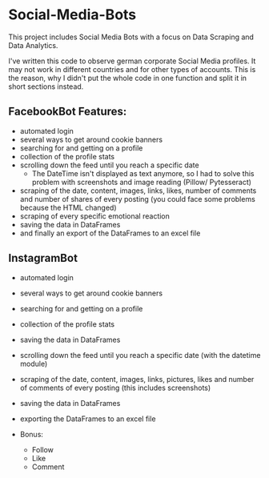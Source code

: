 # Social-Media-Bots
This project includes Social Media Bots with a focus on Data Scraping and Data Analytics.</br>

I've written this code to observe german corporate Social Media profiles. It may not work in different countries and for other types of accounts. This is the reason, why I didn't put the whole code in one function and split it in short sections instead.</br>

## FacebookBot Features:

- automated login
- several ways to get around cookie banners
- searching for and getting on a profile
- collection of the profile stats
- scrolling down the feed until you reach a specific date
  - The DateTime isn't displayed as text anymore, so I had to solve this problem with screenshots and image reading (Pillow/ Pytesseract)
- scraping of the date, content, images, links, likes, number of comments and number of shares of every posting (you could face some problems because the HTML changed)
- scraping of every specific emotional reaction
- saving the data in DataFrames 
- and finally an export of the DataFrames to an excel file 

## InstagramBot

- automated login
- several ways to get around cookie banners
- searching for and getting on a profile
- collection of the profile stats
- saving the data in DataFrames 
- scrolling down the feed until you reach a specific date (with the datetime module)
- scraping of the date, content, images, links, pictures, likes and number of comments of every posting (this includes screenshots)
- saving the data in DataFrames 
- exporting the DataFrames to an excel file 

- Bonus:
  - Follow
  - Like
  - Comment
